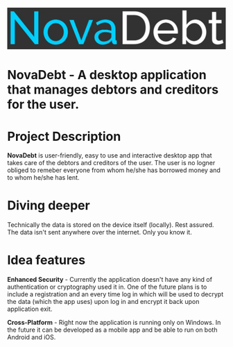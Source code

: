 ![NovaDebt logo](Images/logo.jpg)
# NovaDebt - A desktop application that manages debtors and creditors for the user.

# Project Description
**NovaDebt** is user-friendly, easy to use and interactive desktop app that takes care of the debtors and creditors
of the user. The user is no logner obliged to remeber everyone from whom he/she has borrowed money
and to whom he/she has lent.

# Diving deeper
Technically the data is stored on the device itself (locally). Rest assured. The data isn't sent anywhere over the internet.
Only you know it.

# Idea features
**Enhanced Security** - Currently the application doesn't have any kind of authentication or cryptography used it in.
One of the future plans is to include a registration and an every time log in which will be used to decrypt the data (which the app uses) upon log in and encrypt it back upon application exit.

**Cross-Platform** - Right now the application is running only on Windows. In the future it can be developed as a mobile app and be able to run on both Android and iOS.
